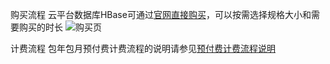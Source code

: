 ﻿购买流程
云平台数据库HBase可通过[官网直接购买](http://buy.tce.fsphere.cn/hbase)，可以按需选择规格大小和需要购买的时长
![购买页](http://imgcache.tcecqpoc.fsphere.cn/image/mc.qcloudimg.com/static/img/9ad752439deb47c22c032801ff2a5ef1/hbase1.png)

计费流程
包年包月预付费计费流程的说明请参见[预付费计费流程说明](http://tcecqpoc.fsphere.cn/document/product/555/9618)
